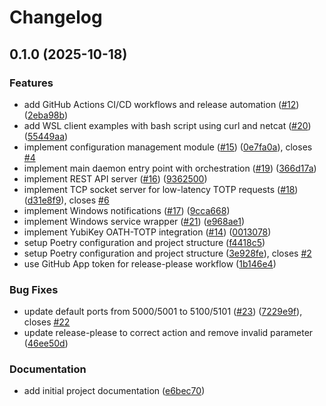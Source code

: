 # Changelog

## 0.1.0 (2025-10-18)


### Features

* add GitHub Actions CI/CD workflows and release automation ([#12](https://github.com/Berghmans/yk-daemon/issues/12)) ([2eba98b](https://github.com/Berghmans/yk-daemon/commit/2eba98b7c2e57703ff3b9b783fddc06ccce351ff))
* add WSL client examples with bash script using curl and netcat ([#20](https://github.com/Berghmans/yk-daemon/issues/20)) ([55449aa](https://github.com/Berghmans/yk-daemon/commit/55449aa5e7114d32ca3d695abacd60704fb9b9c8))
* implement configuration management module ([#15](https://github.com/Berghmans/yk-daemon/issues/15)) ([0e7fa0a](https://github.com/Berghmans/yk-daemon/commit/0e7fa0aad17516b09b36c4983b521e6f99659d96)), closes [#4](https://github.com/Berghmans/yk-daemon/issues/4)
* implement main daemon entry point with orchestration ([#19](https://github.com/Berghmans/yk-daemon/issues/19)) ([366d17a](https://github.com/Berghmans/yk-daemon/commit/366d17a43fbe9ae9fd3cb0017acd65611be6db15))
* implement REST API server ([#16](https://github.com/Berghmans/yk-daemon/issues/16)) ([9362500](https://github.com/Berghmans/yk-daemon/commit/9362500af2a6c842cd911472144b52521d064d2e))
* implement TCP socket server for low-latency TOTP requests ([#18](https://github.com/Berghmans/yk-daemon/issues/18)) ([d31e8f9](https://github.com/Berghmans/yk-daemon/commit/d31e8f96543ac1905ae90d3968061ac21e33615a)), closes [#6](https://github.com/Berghmans/yk-daemon/issues/6)
* implement Windows notifications ([#17](https://github.com/Berghmans/yk-daemon/issues/17)) ([9cca668](https://github.com/Berghmans/yk-daemon/commit/9cca668b9d10e17b24357a110e5032035c7895bb))
* implement Windows service wrapper ([#21](https://github.com/Berghmans/yk-daemon/issues/21)) ([e968ae1](https://github.com/Berghmans/yk-daemon/commit/e968ae19394c7b6c46ba6aa86d12c89f05917107))
* implement YubiKey OATH-TOTP integration ([#14](https://github.com/Berghmans/yk-daemon/issues/14)) ([0013078](https://github.com/Berghmans/yk-daemon/commit/001307894e043ba48086b00c9aac9e9f7f6a52fa))
* setup Poetry configuration and project structure ([f4418c5](https://github.com/Berghmans/yk-daemon/commit/f4418c543d85b49f5eedc2b1d1d5fd623f2a5175))
* setup Poetry configuration and project structure ([3e928fe](https://github.com/Berghmans/yk-daemon/commit/3e928fe684aec21ca6ad2f2517b02a00eb2c4b73)), closes [#2](https://github.com/Berghmans/yk-daemon/issues/2)
* use GitHub App token for release-please workflow ([1b146e4](https://github.com/Berghmans/yk-daemon/commit/1b146e44032b2ed3c625d1e68ba869031535b3f9))


### Bug Fixes

* update default ports from 5000/5001 to 5100/5101 ([#23](https://github.com/Berghmans/yk-daemon/issues/23)) ([7229e9f](https://github.com/Berghmans/yk-daemon/commit/7229e9f9061c902b4964addd1bee94c4902c533e)), closes [#22](https://github.com/Berghmans/yk-daemon/issues/22)
* update release-please to correct action and remove invalid parameter ([46ee50d](https://github.com/Berghmans/yk-daemon/commit/46ee50d8b62e8786af9079577d72002e4ec35944))


### Documentation

* add initial project documentation ([e6bec70](https://github.com/Berghmans/yk-daemon/commit/e6bec70b067c30f0e3ec29c3fd36632d0fd9809b))
